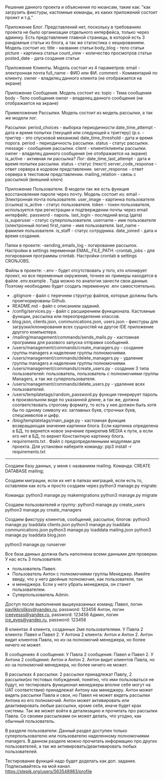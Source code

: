 Решение данного проекта и объяснения по нюансам, такие как: "как загрузить фикстуры, кастомные команды, из каких
приложений состоит проект и т.д."

Приложение Блог.
Представлений нет, поскольку в требованиях проекта не было организации отдельного интерфейса, только через админку.
Есть представление главной страницы, в которой есть 3 рандомные статьи из блога, а так же статистика с кешированием.
Модель состоит из:
    title - название статьи
    body_blog - тело статьи
    picture - картинка статьи
    count_view  - количество просмотров статьи
    posted_date - дата создания статьи

Приложение Клиенты.
Модель состоит из 4 параметров:
    email -  электронная почта
    full_name - ФИО или ФИ.
    comment - Комментарий по клиенту.
    owner - владелец данного клиента (не отображается на экране)

Приложение Сообщения.
Модель состоит из:
    topic - Тема сообщения
    body - Тело сообщения
    owner - владелец данного сообщения (не отображается на экране)

Примеложение Рассылки.
Модель состоит из модель рассылки, а так же модели лог.

Рассылки:
    period_choices - выборка периодичности
    date_time_attempt - дата и время попытки (текущей или следующей к триггеру) (p.s. - триггер - это спусковой механизм)
    date_time_threshold - дата и время порога.
    period - периодичность рассылки.
    status - статус рассылки.
    message - сообщение рассылки.
    client - клиент/клиенты рассылки.
    owner - владелец данного сообщения (не отображается на экране)
    is_active - активная ли рассылка?
Лог:
    date_time_last_attempt - дата и время попытки рассылки.
    status - статус (текст)
    server_code_response - ответ сервера в кодовом представлении.
    server_response - ответ сервера в текстовом представлении.
    mailing_relation - связь с рассылкой (внешний ключ)

Приложение Пользователи.
В модели так же есть функция восстановления пароля через почту.
Модель состоит из:
    email - Электронная почта пользователя.
    user_image  - картинка пользователя (ссылка)
    is_active - статус пользователя.
    token - токен пользователя, используется при регистрации и подтверждении почты через email интерфейс.
    password - пароль.
    last_login - последний вход (дата)
    is_superuser - статус суперпользователя.
    username - имя пользователя (электронный логин)
    first_name - имя пользователя.
    last_name - фамилия пользователя.
    is_staff - статус сотрудника.
    date_joined - дата и время создания.

Папки в проекте:
-sending_emails_log - логирование рассылок. Настройки в settings переменная EMAIL_FILE_PATH
-crontab_jobs - для логирования программы crontab. Настройки crontab в settings CRONJOBS.

Файлы в проекте:
-.env - будет отсутствовать у того, кто клонирует проект, но все переменные окружения, точнее их примеры находятся
в файле .env.example . Туда можно по аналогии занести свои данные. Поэтому необходимо будет создать переменную .env 
самостоятельно.
- .gitignore - файл с перечнем структур файлов, которые должны быть проигнорированы Github.
- README.md - файл с описанием заданий.
- /config/services.py - файл с расширением функционала. Кастомные функции, рассылка или переопределение классов.
- blog.json, clients.json, communications.json, users.json - фикстуры для загрузки/клонирования всех сущностей на другое 
IDE приложение другого компьютера.
- /mailing/management/commands/sends_mails.py - кастомная программа для разового запуска отправки сообщений.
- /users/management/commands/create_managers.py - создание группы managers и наделение группы полномочиями.
- /users/management/commands/delete_managers.py - удаление группы managers и наделение группы полномочиями.
- /users/management/commands/create_users.py - создание 3 типа пользователей: пользователь, пользователь с полномочиями
группы Managers, а так же суперпользователя.
- /users/management/commands/delete_users.py - удаление всех пользователей.
- /users/templatetags/random_password.py функция генерирует пароль в произвольном виде по указанной длине, а так же,
должна соответствовать строгому формату, то есть у нее должен быть хотя бы по одному символу из: заглавных букв, 
строчных букв, спецсимволов и цифр.
- /blog/templatetags/main_page.py - кастомная функция возвращающая значение картинки блога. Если картинка определена в
БД, то вернется новое значение прикрепив MEDIA к пути, а если его нет в БД, то вернет Константную картинку блога.
- requirements.txt . Файл с предопределенными модулями для проекта. Для установки наберите команду:
pip3 install -r requirements.txt
------------------------------------------------------------------------------------------------------------------------
Создаем базу данных, у меня с названием mailing.
Команда:
CREATE DATABASE mailing;

Создаем миграции, если их нет в папках миграций, если есть то, оставляем как есть и просто создаем 
через python3 manage.py migrate:

Команда:
python3 manage.py makemigrations
python3 manage.py migrate

Создаем пользователей и группу:
python3 manage.py create_users
python3 manage.py create_managers

Создаем фикстуру клиентов, сообщений, рассылок, блогов:
python3 manage.py loaddata clients.json
python3 manage.py loaddata communications.json
python3 manage.py loaddata mailing.json
python3 manage.py loaddata blog.json

python3 manage.py runserver


Все база данных должна быть наполнена всеми данными для проверки.
У нас есть 3 пользователя:
- пользователь Павел.
- Пользователь Антон с полномочиями группы Менеджер. Имейте ввиду, что у него двойные полномочия, как пользователя, так
- и менеджера. Если у него убрать менеджера, он станет пользователем.
- Суперпользователь Admin. 

Доступ после выполнения вышеуказанных команд:
Павел, логин pavlikkrolikov@yandex.ru, password: 123456
Антон, логин iceeyesss@yandex.ru, password: 123456
Админ, логин ice_eyes@yandex.ru, password: 123456

В клиентах 4 клиента, созданных 2мя пользователями.
У Павла 2 клиента: Павел и Павел 2.
У Антона 2 клиента: Антон и Антон 2.
Антон видит клиентов Павла, но из-за полномочий менеджера, но более ничего не может.

В сообщениях 4 сообщения:
У Павла 2 сообщения: Павел и Павел 2.
У Антона 2 сообщения: Антон и Антон 2.
Антон видит клиентов Павла, но из-за полномочий менеджера, но более ничего не может.

В рассылках 4 рассылки:
2 рассылки принадлежат Павлу, 2 рассылки(из тестовых побуждений, понятно, что ими пользоваться не будут, но 
тестировать функционал менеджеры вполне себе могут на UAT соответствие) принадлежат Антону как менеджеру.
Антон может видеть рассылки Павла и свои, но Павел не может видеть рассылки Антона из его полномочий.
Антон может активировать или деактивировать любые рассылки, кроме себя, иначе будет крах системы.
Так же может войти в детализацию и прочитать про рассылки Павла. Со своими рассылками он может делать, что угодно, 
как обычный пользователь.

В разделе пользователи:
Данный раздел доступен только суперпользователю или пользователю наделенному полномочиями managers. 
В данном разделе можно прочитать информацию про других пользователей, а так же активировать/деактивировать любых
пользователей.

Тестирование функций надо будет доделать как доп. задание.
Подписывайтесь на мой канал.
https://stepik.org/users/563548983/profile


